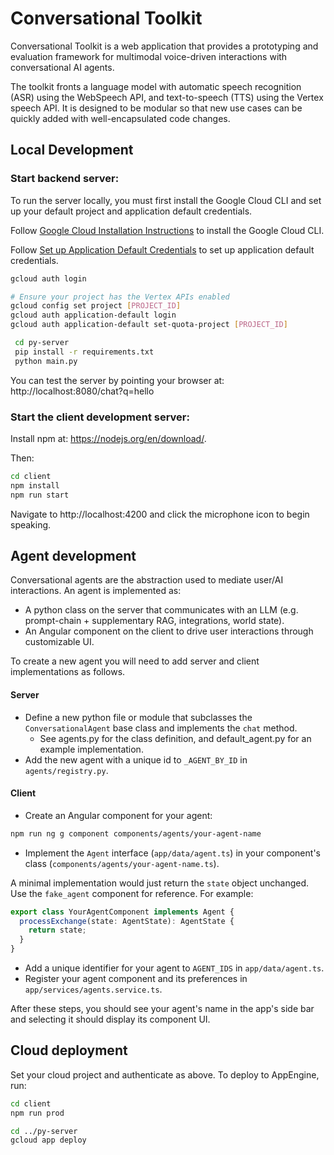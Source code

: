 # Conversational Toolkit

Conversational Toolkit is a web application that provides a prototyping and evaluation framework for multimodal voice-driven interactions with conversational AI agents.

The toolkit fronts a language model with automatic speech recognition (ASR) using the WebSpeech API, and text-to-speech (TTS) using the Vertex speech API. It is designed to be modular so that new use cases can be quickly added with well-encapsulated code changes.

## Local Development

### Start backend server:
To run the server locally, you must first install the Google Cloud CLI and set up your default project and application default credentials.

Follow [Google Cloud Installation Instructions](https://cloud.google.com/sdk/docs/install) to install the Google Cloud CLI.

Follow [Set up Application Default Credentials](https://cloud.google.com/docs/authentication/provide-credentials-adc) to set up application default credentials.

```sh
gcloud auth login

# Ensure your project has the Vertex APIs enabled
gcloud config set project [PROJECT_ID]
gcloud auth application-default login
gcloud auth application-default set-quota-project [PROJECT_ID]
```

```sh
 cd py-server
 pip install -r requirements.txt
 python main.py
```

You can test the server by pointing your browser at:
http://localhost:8080/chat?q=hello

### Start the client development server:
Install npm at: https://nodejs.org/en/download/.

Then:
```sh
cd client
npm install
npm run start
```

Navigate to http://localhost:4200 and click the microphone icon to begin speaking.

## Agent development

Conversational agents are the abstraction used to mediate user/AI interactions.
An agent is implemented as:
- A python class on the server that communicates with an LLM (e.g. prompt-chain + supplementary RAG, integrations, world state).
- An Angular component on the client to drive user interactions through customizable UI.

To create a new agent you will need to add server and client implementations as follows.

#### Server
- Define a new python file or module that subclasses the `ConversationalAgent` base class and implements the `chat` method.
  - See agents.py for the class definition, and default_agent.py for an example implementation.
- Add the new agent with a unique id to `_AGENT_BY_ID` in `agents/registry.py`.

#### Client
- Create an Angular component for your agent:
```sh
npm run ng g component components/agents/your-agent-name
```
- Implement the `Agent` interface (`app/data/agent.ts`) in your component's class (`components/agents/your-agent-name.ts`).

A minimal implementation would just return the `state` object unchanged. Use the `fake_agent` component for reference. For example:

```ts
export class YourAgentComponent implements Agent {
  processExchange(state: AgentState): AgentState {
    return state; 
  }
}
```

- Add a unique identifier for your agent to `AGENT_IDS` in `app/data/agent.ts`.
- Register your agent component and its preferences in `app/services/agents.service.ts`.

After these steps, you should see your agent's name in the app's side bar and selecting it should display its component UI.

## Cloud deployment
Set your cloud project and authenticate as above. To deploy to AppEngine, run:

```sh
cd client
npm run prod

cd ../py-server
gcloud app deploy
```
